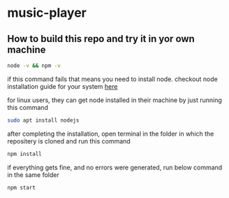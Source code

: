 # music-player

## How to build this repo and try it in yor own machine

```bash
node -v && npm -v
```

if this command fails that means you need to install node.
checkout node installation guide for your system [here](https://nodejs.org/en/download/)

for linux users, they can get node installed in their machine by just running this command

```bash
sudo apt install nodejs
```

after completing the installation, open terminal in the folder in which the repositery is cloned and run this command

```bash
npm install
```

if everything gets fine, and no errors were generated, run below command in the same folder

```bash
npm start
```
